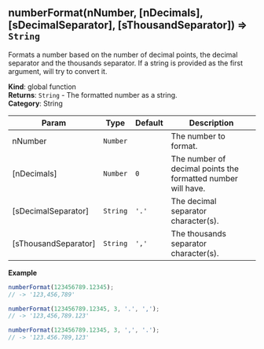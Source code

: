 <a name="numberFormat"></a>

## numberFormat(nNumber, [nDecimals], [sDecimalSeparator], [sThousandSeparator]) ⇒ <code>String</code>
Formats a number based on the number of decimal points,
the decimal separator and the thousands separator.
If a string is provided as the first argument, will try to convert it.

**Kind**: global function  
**Returns**: <code>String</code> - The formatted number as a string.  
**Category**: String  

| Param | Type | Default | Description |
| --- | --- | --- | --- |
| nNumber | <code>Number</code> |  | The number to format. |
| [nDecimals] | <code>Number</code> | <code>0</code> | The number of decimal points the formatted number will have. |
| [sDecimalSeparator] | <code>String</code> | <code>&#x27;.&#x27;</code> | The decimal separator character(s). |
| [sThousandSeparator] | <code>String</code> | <code>&#x27;,&#x27;</code> | The thousands separator character(s). |

**Example**  
```js
numberFormat(123456789.12345);
// -> '123,456,789'

numberFormat(123456789.12345, 3, '.', ',');
// -> '123,456,789.123'

numberFormat(123456789.12345, 3, ',', '.');
// -> '123.456.789,123'
```
